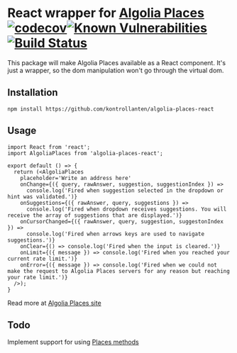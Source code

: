 # React wrapper for [Algolia Places](https://github.com/algolia/places) [![codecov](https://codecov.io/gh/kontrollanten/algolia-places-react/branch/master/graph/badge.svg)](https://codecov.io/gh/kontrollanten/algolia-places-react)[![Known Vulnerabilities](https://snyk.io/test/github/kontrollanten/algolia-places-react/badge.svg?targetFile=package.json)](https://snyk.io/test/github/kontrollanten/algolia-places-react?targetFile=package.json)[![Build Status](https://travis-ci.org/kontrollanten/algolia-places-react.svg?branch=master)](https://travis-ci.org/kontrollanten/algolia-places-react)

This package will make Algolia Places available as a React component. It's just a wrapper, so the dom manipulation won't go through the virtual dom.

## Installation
```
npm install https://github.com/kontrollanten/algolia-places-react
```

## Usage
```
import React from 'react';
import AlgoliaPlaces from 'algolia-places-react';

export default () => {
  return (<AlgoliaPlaces
    placeholder='Write an address here'
    onChange={({ query, rawAnswer, suggestion, suggestionIndex }) => 
      console.log('Fired when suggestion selected in the dropdown or hint was validated.')}
    onSuggestions={({ rawAnswer, query, suggestions }) => 
      console.log('Fired when dropdown receives suggestions. You will receive the array of suggestions that are displayed.')}
    onCursorChanged={({ rawAnswer, query, suggestion, suggestonIndex }) => 
      console.log('Fired when arrows keys are used to navigate suggestions.')}
    onClear={() => console.log('Fired when the input is cleared.')}
    onLimit={({ message }) => console.log('Fired when you reached your current rate limit.')}
    onError={({ message }) => console.log('Fired when we could not make the request to Algolia Places servers for any reason but reaching your rate limit.')}
  />);  
}
```

Read more at [Algolia Places site](https://community.algolia.com/places/documentation.html)

## Todo
Implement support for using [Places methods](https://community.algolia.com/places/documentation.html#methods)
